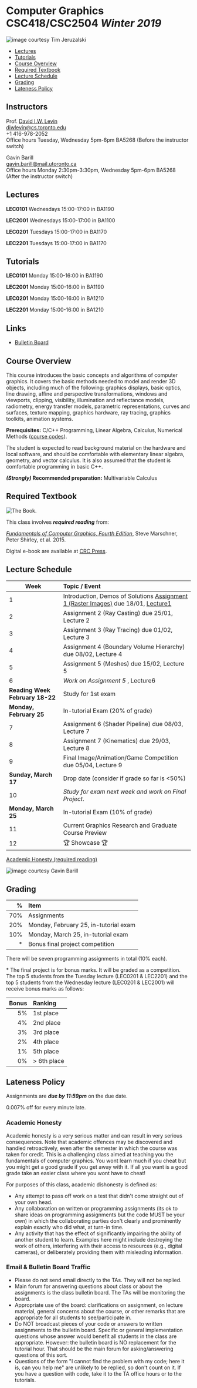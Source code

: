 # Computer Graphics CSC418/CSC2504 _Winter 2019_

![_image courtesy Tim Jeruzalski_](images/bunny-rigid-body.gif)

- [Lectures](#Lectures)
- [Tutorials](#Tutorials)
- [Course Overview](#courseoverview)
- [Required Textbook](#requiredtextbook)
- [Lecture Schedule](#lectureschedule)
- [Grading](#grading)
- [Lateness Policy](#latenesspolicy)

## Instructors
Prof. [David I.W. Levin](http://www.cs.toronto.edu/~diwlevin/)  
diwlevin@cs.toronto.edu  
+1 416-978-2052  
Office hours Tuesday, Wednesday 5pm-6pm BA5268 (Before the instructor switch)

Gavin Barill  
gavin.barill@mail.utoronto.ca  
Office hours Monday 2:30pm-3:30pm, Wednesday 5pm-6pm BA5268 (After the instructor switch) 

## Lectures
**LEC0101** Wednesdays 15:00-17:00 in BA1190 

**LEC2001** Wednesdays 15:00-17:00 in BA1100

**LEC0201** Tuesdays 15:00-17:00 in BA1170

**LEC2201** Tuesdays 15:00-17:00 in BA1170


## Tutorials
**LEC0101** Monday 15:00-16:00 in BA1190 

**LEC2001** Monday 15:00-16:00 in BA1190

**LEC0201** Monday 15:00-16:00 in BA1210

**LEC2201** Monday 15:00-16:00 in BA1210

## Links

- [Bulletin Board](https://bb-2019-01.teach.cs.toronto.edu/c/csc418)

## Course Overview

This course introduces the basic concepts and algorithms of computer graphics.
It covers the basic methods needed to model and render 3D objects, including
much of the following: graphics displays, basic optics, line drawing, affine and
perspective transformations, windows and viewports, clipping, visibility,
illumination and reflectance models, radiometry, energy transfer models,
parametric representations, curves and surfaces, texture mapping, graphics
hardware, ray tracing, graphics toolkits, animation systems.

**Prerequisites:** C/C++ Programming, Linear Algebra, Calculus, Numerical
Methods ([course
codes](http://calendar.artsci.utoronto.ca/crs_csc.htm#CSC418H1)).

The student is expected to read background material on the hardware and local
software, and should be comfortable with elementary linear algebra, geometry,
and vector calculus. It is also assumed that the student is comfortable
programming in basic C++.

**_(Strongly)_ Recommended preparation:** Multivariable Calculus

## Required Textbook

![The Book.](https://www.cs.cornell.edu/~srm/fcg4/K22616_cover-300.jpg)

This class involves  **_required reading_** from:

[_Fundamentals of Computer Graphics, Fourth
Edition_](https://www.cs.cornell.edu/~srm/fcg4/), Steve Marschner, Peter Shirley,
et al. 2015.

Digital e-book are available at [CRC
Press](https://www.crcpress.com/Fundamentals-of-Computer-Graphics-Fourth-Edition/Marschner-Shirley/p/book/9781482229394).


## Lecture Schedule

| Week | Topic / Event |
| ---- | :------------ |
| 1    | Introduction, Demos of Solutions [Assignment 1 (Raster Images)](https://github.com/dilevin/computer-graphics-raster-images) due 18/01,  [Lecture1](lectures/lecture1.pdf)  
| 2    | Assignment 2 (Ray Casting) due 25/01, Lecture 2  
| 3    | Assignment 3 (Ray Tracing) due 01/02, Lecture 3  
| 4    | Assignment 4 (Boundary Volume Hierarchy) due 08/02, Lecture 4  
| 5    | Assignment 5 (Meshes) due 15/02, Lecture 5  
| 6    | _Work on Assignment 5_ , Lecture6  
| **Reading Week**  **February 18-22**   | Study for 1st exam   
| **Monday, February 25** | In-tutorial Exam (20% of grade)  
| 7    | Assignment 6 (Shader Pipeline) due 08/03, Lecture 7  
| 8    | Assignment 7 (Kinematics) due  29/03, Lecture 8  
| 9   | Final Image/Animation/Game Competition due 05/04, Lecture 9  
| **Sunday, March 17** | Drop date (consider if grade so far is <50%)
| 10   | _Study for exam next week and work on Final Project_.  
| **Monday, March 25** | In-tutorial Exam (10% of grade)
| 11   | Current Graphics Research and Graduate Course Preview
| 12   | 🏆 Showcase 🏆 

[Academic Honesty (required reading)](#academichonesty)

![_image courtesy Gavin Barill_](images/gavin-barill-snowglobe.jpg)

## Grading

| % | Item |
| ----: | :-------------- |
| 70% | Assignments
| 20% | Monday, February 25, in-tutorial exam
| 10% | Monday, March 25, in-tutorial exam
| *  | Bonus final project competition

There will be seven programming assignments in total (10% each).

\* The final project is for bonus marks. It will be graded as a competition. The top 5 students from the Tuesday lecture (LEC0201 & LEC2201) and the top 5 students from the Wednesday lecture (LEC0201 & LEC2001) will receive bonus marks as follows:

| Bonus | Ranking |
| ----: | :-------------- |
| 5% | 1st place
| 4% | 2nd place
| 3% | 3rd place
| 2% | 4th place
| 1% | 5th place
| 0% | > 6th place

## Lateness Policy

Assignments are **_due by 11:59pm_** on the due date.

0.007% off for every minute late.

### Academic Honesty

Academic honesty is a very serious matter and can result in very serious
consequences. Note that academic offences may be discovered and handled
retroactively, even after the semester in which the course was taken for credit.
This is a challenging class aimed at teaching you the fundamentals of computer
graphics. You wont learn much if you cheat but you might get a good grade if you
get away with it. If all you want is a good grade take an easier class where you
wont have to cheat!

For purposes of this class, academic dishonesty is defined as:

- Any attempt to pass off work on a test that didn't come straight out of your
  own head.
- Any collaboration on written or programming assignments (its ok to share ideas
  on programming assignments but the code MUST be your own) in which the
  collaborating parties don't clearly and prominently explain exactly who did
  what, at turn-in time.
- Any activity that has the effect of significantly impairing the ability of
  another student to learn. Examples here might include destroying the work of
  others, interfering with their access to resources (e.g., digital cameras), or
  deliberately providing them with misleading information.

### Email & Bulletin Board Traffic

- Please do not send email directly to the TAs. They will not be replied.
- Main forum for answering questions about class or about the assignments is the
  class bulletin board. The TAs will be monitoring the board.
- Appropriate use of the board: clarifications on assignment, on lecture
  material, general concerns about the course, or other remarks that are
  appropriate for all students to see/participate in.
- Do NOT broadcast pieces of your code or answers to written assignments to the
  bulletin board. Specific or general implementation questions whose answer
  would benefit all students in the class are appropriate. However: the bulletin
  board is NO replacement for the tutorial hour. That should be the main forum
  for asking/answering questions of this sort.
- Questions of the form "I cannot find the problem with my code; here it is, can
  you help me" are unlikely to be replied, so don't count on it. If you have a
  question with code, take it to the TA office hours or to the tutorials.
